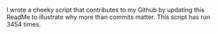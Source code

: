 I wrote a cheeky script that contributes to my Github by updating this ReadMe to illustrate why more than commits matter. This script has run 3454 times.